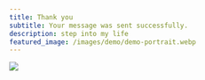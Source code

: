 ```yaml
---
title: Thank you
subtitle: Your message was sent successfully.
description: step into my life
featured_image: /images/demo/demo-portrait.webp
---
```


![](/images/demo/about.webp)
